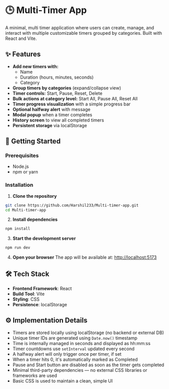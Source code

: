 # 🕒 Multi-Timer App

A minimal, multi timer application where users can create, manage, and interact with multiple customizable timers grouped by categories. Built with React and Vite.

## ✨ Features

- **Add new timers with:**
  - Name
  - Duration (hours, minutes, seconds)
  - Category
- **Group timers by categories** (expand/collapse view)
- **Timer controls:** Start, Pause, Reset, Delete
- **Bulk actions at category level:** Start All, Pause All, Reset All
- **Timer progress visualization** with a simple progress bar
- **Optional halfway alert** with message
- **Modal popup** when a timer completes
- **History screen** to view all completed timers
- **Persistent storage** via localStorage

## 🚀 Getting Started

### Prerequisites

- Node.js
- npm or yarn

### Installation

1. **Clone the repository**

```bash
git clone https://github.com/Harshil233/Multi-timer-app.git
cd Multi-timer-app
```

2. **Install dependencies**

```bash
npm install
```

3. **Start the development server**

```bash
npm run dev
```

4. **Open your browser**
   The app will be available at: [http://localhost:5173](http://localhost:5173)

## 🛠️ Tech Stack

- **Frontend Framework**: React
- **Build Tool**: Vite
- **Styling**: CSS
- **Persistence**: localStorage

## ⚙️ Implementation Details

- Timers are stored locally using localStorage (no backend or external DB)
- Unique timer IDs are generated using `Date.now()` timestamp
- Time is internally managed in seconds and displayed as hh:mm:ss
- Timer countdowns use `setInterval` updated every second
- A halfway alert will only trigger once per timer, if set
- When a timer hits 0, it's automatically marked as Completed
- Pause and Start button are disabled as soon as the timer gets completed
- Minimal third-party dependencies — no external CSS libraries or frameworks are used
- Basic CSS is used to maintain a clean, simple UI
